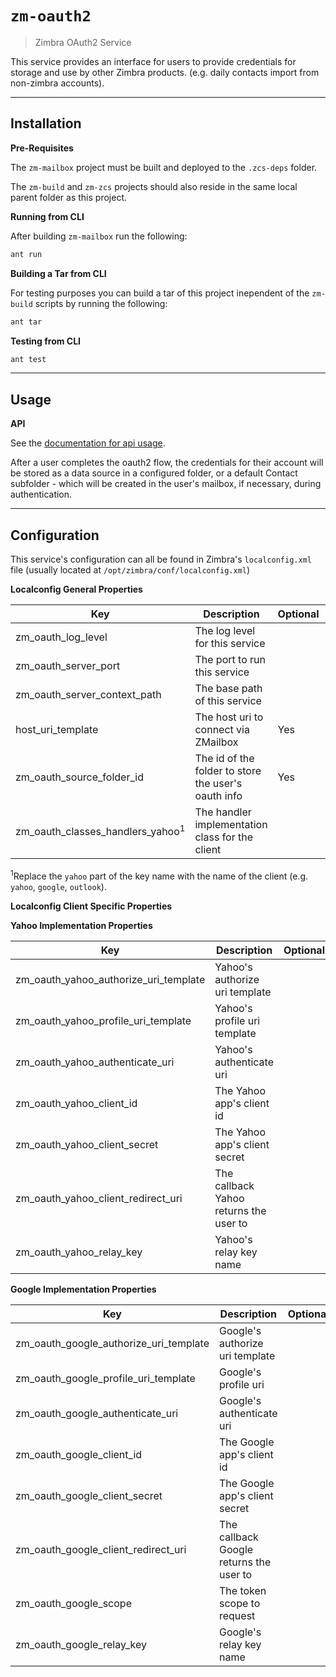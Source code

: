 # `zm-oauth2`

> Zimbra OAuth2 Service

This service provides an interface for users to provide credentials for storage and use by other Zimbra products. (e.g. daily contacts import from non-zimbra accounts).

---

## Installation

**Pre-Requisites**

The `zm-mailbox` project must be built and deployed to the `.zcs-deps` folder.

The `zm-build` and `zm-zcs` projects should also reside in the same local parent folder as this project.


**Running from CLI**

After building `zm-mailbox` run the following:

```sh
ant run
```


**Building a Tar from CLI**

For testing purposes you can build a tar of this project inependent of the `zm-build` scripts by running the following:

```sh
ant tar
```


**Testing from CLI**

```sh
ant test
```

---

## Usage

**API**

See the [documentation for api usage].

After a user completes the oauth2 flow, the credentials for their account will be stored as a data source in a configured folder, or a default Contact subfolder - which will be created in the user's mailbox, if necessary, during authentication.

---

## Configuration

This service's configuration can all be found in Zimbra's `localconfig.xml` file (usually located at `/opt/zimbra/conf/localconfig.xml`)

**Localconfig General Properties**


| Key | Description | Optional | Example Options |
| --- | ----------- | -------- | --------------- |
| zm_oauth_log_level | The log level for this service |  | `DEBUG`, `INFO`, `WARN`, `ERROR` |
| zm_oauth_server_port | The port to run this service |  | `4040` |
| zm_oauth_server_context_path | The base path of this service |  | `/` |
| host_uri_template | The host uri to connect via ZMailbox | Yes | `https://%s:443` |
| zm_oauth_source_folder_id | The id of the folder to store the user's oauth info | Yes | `247` |
| zm_oauth_classes_handlers_yahoo<sup>1</sup> | The handler implementation class for the client | | `com.zimbra.oauth.handlers.impl.YahooOAuth2Handler` |

<sup>1</sup>Replace the `yahoo` part of the key name with the name of the client (e.g. `yahoo`, `google`, `outlook`).


**Localconfig Client Specific Properties**

**Yahoo Implementation Properties**

| Key | Description | Optional | Example Options |
| --- | ----------- | -------- | --------------- |
| zm_oauth_yahoo_authorize_uri_template | Yahoo's authorize uri template | | `https://api.login.yahoo.com/oauth2/request_auth?client_id=%s&amp;redirect_uri=%s&amp;response_type=%s` |
| zm_oauth_yahoo_profile_uri_template | Yahoo's profile uri template | | `https://social.yahooapis.com/v1/user/%s/profile` |
| zm_oauth_yahoo_authenticate_uri | Yahoo's authenticate uri | | `https://api.login.yahoo.com/oauth2/get_token` |
| zm_oauth_yahoo_client_id | The Yahoo app's client id | | |
| zm_oauth_yahoo_client_secret | The Yahoo app's client secret | | |
| zm_oauth_yahoo_client_redirect_uri | The callback Yahoo returns the user to | | `https://this.service.host.com/oauth2/authenticate/yahoo` |
| zm_oauth_yahoo_relay_key | Yahoo's relay key name | | `state` |


**Google Implementation Properties**

| Key | Description | Optional | Example Options |
| --- | ----------- | -------- | --------------- |
| zm_oauth_google_authorize_uri_template | Google's authorize uri template | | `https://accounts.google.com/o/oauth2/v2/auth?client_id=%s&amp;redirect_uri=%s&amp;response_type=%s&amp;scope=%s` |
| zm_oauth_google_profile_uri_template | Google's profile uri | | `https://www.googleapis.com/auth/userinfo.email` |
| zm_oauth_google_authenticate_uri | Google's authenticate uri | | `https://www.googleapis.com/oauth2/v4/token` |
| zm_oauth_google_client_id | The Google app's client id | | |
| zm_oauth_google_client_secret | The Google app's client secret | | |
| zm_oauth_google_client_redirect_uri | The callback Google returns the user to | | `https://this.service.host.com/oauth2/authenticate/google` |
| zm_oauth_google_scope | The token scope to request | | `profile` |
| zm_oauth_google_relay_key | Google's relay key name | | `state` |


[documentation for api usage]: http://tools.email.dev.opal.synacor.com/zm-oauth2-docs-latest/